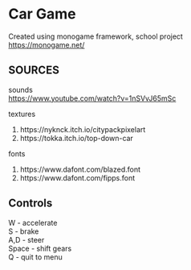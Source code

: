 # Car Game
Created using monogame framework, school project<br>
https://monogame.net/

## SOURCES

  sounds <br>
https://www.youtube.com/watch?v=1nSVvJ65mSc

  textures  <ol>
<li>https://nyknck.itch.io/citypackpixelart</li> <li> https://tokka.itch.io/top-down-car</li>
  </ol>
  fonts
  <ol>
<li>https://www.dafont.com/blazed.font</li><li>https://www.dafont.com/fipps.font</li>
</ol>

## Controls <br>
W - accelerate <br> S - brake <br> A,D - steer <br> Space - shift gears<br> Q - quit to menu<br>
